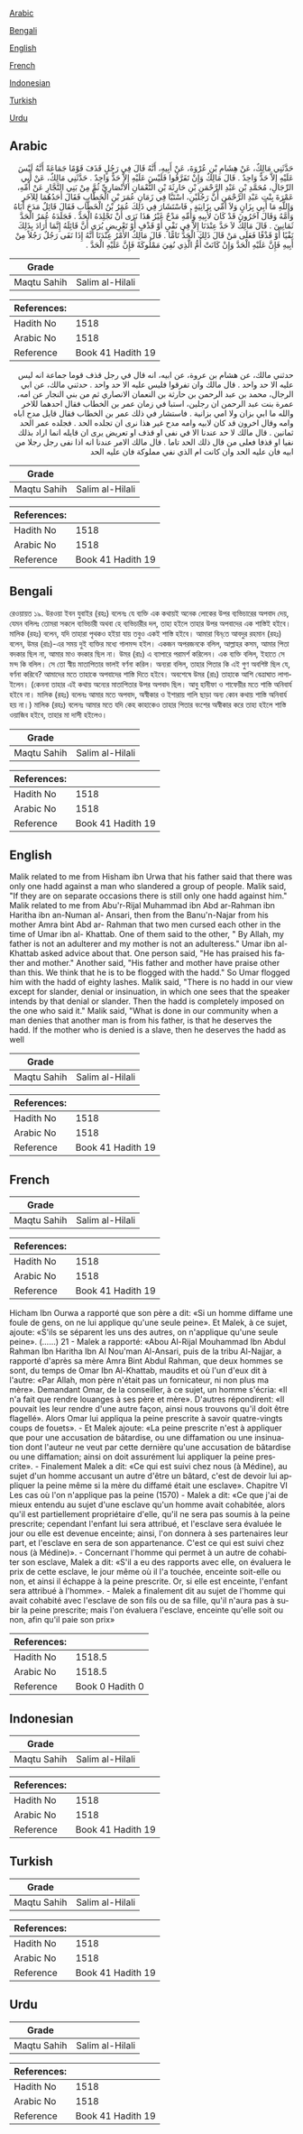 [Arabic](#arabic)

[Bengali](#bengali)

[English](#english)

[French](#french)

[Indonesian](#indonesian)

[Turkish](#turkish)

[Urdu](#urdu)

## Arabic


<div dir="rtl" lang="ar" style={{fontSize:'larger',backgroundColor:'#f8f9fa',padding:20}}>
حَدَّثَنِي مَالِكٌ، عَنْ هِشَامِ بْنِ عُرْوَةَ، عَنْ أَبِيهِ، أَنَّهُ قَالَ فِي رَجُلٍ قَذَفَ قَوْمًا جَمَاعَةً أَنَّهُ لَيْسَ عَلَيْهِ إِلاَّ حَدٌّ وَاحِدٌ ‏.‏ قَالَ مَالِكٌ وَإِنْ تَفَرَّقُوا فَلَيْسَ عَلَيْهِ إِلاَّ حَدٌّ وَاحِدٌ ‏.‏ حَدَّثَنِي مَالِكٌ، عَنْ أَبِي الرِّجَالِ، مُحَمَّدِ بْنِ عَبْدِ الرَّحْمَنِ بْنِ حَارِثَةَ بْنِ النُّعْمَانِ الأَنْصَارِيِّ ثُمَّ مِنْ بَنِي النَّجَّارِ عَنْ أُمِّهِ، عَمْرَةَ بِنْتِ عَبْدِ الرَّحْمَنِ أَنَّ رَجُلَيْنِ، اسْتَبَّا فِي زَمَانِ عُمَرَ بْنِ الْخَطَّابِ فَقَالَ أَحَدُهُمَا لِلآخَرِ وَاللَّهِ مَا أَبِي بِزَانٍ وَلاَ أُمِّي بِزَانِيَةٍ ‏.‏ فَاسْتَشَارَ فِي ذَلِكَ عُمَرُ بْنُ الْخَطَّابِ فَقَالَ قَائِلٌ مَدَحَ أَبَاهُ وَأُمَّهُ وَقَالَ آخَرُونَ قَدْ كَانَ لأَبِيهِ وَأُمِّهِ مَدْحٌ غَيْرُ هَذَا نَرَى أَنْ تَجْلِدَهُ الْحَدَّ ‏.‏ فَجَلَدَهُ عُمَرُ الْحَدَّ ثَمَانِينَ ‏.‏ قَالَ مَالِكٌ لاَ حَدَّ عِنْدَنَا إِلاَّ فِي نَفْىٍ أَوْ قَذْفٍ أَوْ تَعْرِيضٍ يُرَى أَنَّ قَائِلَهُ إِنَّمَا أَرَادَ بِذَلِكَ نَفْيًا أَوْ قَذْفًا فَعَلَى مَنْ قَالَ ذَلِكَ الْحَدُّ تَامًّا ‏.‏ قَالَ مَالِكٌ الأَمْرُ عِنْدَنَا أَنَّهُ إِذَا نَفَى رَجُلٌ رَجُلاً مِنْ أَبِيهِ فَإِنَّ عَلَيْهِ الْحَدَّ وَإِنْ كَانَتْ أُمُّ الَّذِي نُفِيَ مَمْلُوكَةً فَإِنَّ عَلَيْهِ الْحَدَّ ‏.‏
</div>
<div style={{backgroundColor:'#f8f9fa',padding:20, marginBottom: 10}}><table> <thead> <tr> <th>Grade</th> <th></th> </tr> </thead> <tbody> <tr><td>Maqtu Sahih</td><td>Salim al-Hilali</td></tr></tbody></table><table> <thead> <tr> <th>References:</th> <th></th> </tr> </thead> <tbody><tr><td>Hadith No</td><td>1518</td></tr><tr><td>Arabic No</td><td>1518</td></tr><tr><td>Reference</td><td>Book 41 Hadith 19</td></tr></tbody></table></div>


<div dir="rtl" lang="ar" style={{fontSize:'larger',backgroundColor:'#f8f9fa',padding:20}}>
حدثني مالك، عن هشام بن عروة، عن ابيه، انه قال في رجل قذف قوما جماعة انه ليس عليه الا حد واحد . قال مالك وان تفرقوا فليس عليه الا حد واحد . حدثني مالك، عن ابي الرجال، محمد بن عبد الرحمن بن حارثة بن النعمان الانصاري ثم من بني النجار عن امه، عمرة بنت عبد الرحمن ان رجلين، استبا في زمان عمر بن الخطاب فقال احدهما للاخر والله ما ابي بزان ولا امي بزانية . فاستشار في ذلك عمر بن الخطاب فقال قايل مدح اباه وامه وقال اخرون قد كان لابيه وامه مدح غير هذا نرى ان تجلده الحد . فجلده عمر الحد ثمانين . قال مالك لا حد عندنا الا في نفى او قذف او تعريض يرى ان قايله انما اراد بذلك نفيا او قذفا فعلى من قال ذلك الحد تاما . قال مالك الامر عندنا انه اذا نفى رجل رجلا من ابيه فان عليه الحد وان كانت ام الذي نفي مملوكة فان عليه الحد
</div>
<div style={{backgroundColor:'#f8f9fa',padding:20, marginBottom: 10}}><table> <thead> <tr> <th>Grade</th> <th></th> </tr> </thead> <tbody> <tr><td>Maqtu Sahih</td><td>Salim al-Hilali</td></tr></tbody></table><table> <thead> <tr> <th>References:</th> <th></th> </tr> </thead> <tbody><tr><td>Hadith No</td><td>1518</td></tr><tr><td>Arabic No</td><td>1518</td></tr><tr><td>Reference</td><td>Book 41 Hadith 19</td></tr></tbody></table></div>

## Bengali


<div dir="ltr" lang="bn" style={{fontSize:'larger',backgroundColor:'#f8f9fa',padding:20}}>
রেওয়ায়ত ১৯. উরওয়া ইবন যুবাইর (রহঃ) বলেনঃ যে ব্যক্তি এক কথায়ই অনেক লোকের উপর ব্যভিচারের অপবাদ দেয়, যেমন বলিলঃ তোমরা সকলে ব্যভিচারী অথবা হে ব্যভিচারীর দল, তাহা হইলে তাহার উপর অপবাদের এক শাস্তিই হইবে। মালিক (রহঃ) বলেন, যদি তাহারা পৃথকও হইয়া যায় তবুও একই শাস্তি হইবে। আমারা বিন্‌তে আবদুর রহমান (রহঃ) বলেন, উমর (রাঃ)-এর সময় দুই ব্যক্তির মধ্যে গালমন্দ হইল। একজন অপরজনকে বলিল, আল্লাহর কসম, আমার পিতা বদকার ছিল না, আমার মাও বদকার ছিল না। উমর (রাঃ) এ ব্যাপারে পরামর্শ করিলেন। এক ব্যক্তি বলিল, ইহাতে সে মন্দ কি বলিল। সে তো স্বীয় মাতাপিতার ভালই বর্ণনা করিল। অন্যরা বলিল, তাহার পিতার কি এই গুণ অবশিষ্ট ছিল যে, বর্ণনা করিবে? আমাদের মতে তাহাকে অপবাদের শাস্তি দিতে হইবে। অবশেষে উমর (রাঃ) তাহাকে আশি বেত্ৰাঘাত লাগাইলেন। (কেননা তাহার এই কথায় অন্যের মাতাপিতার উপর অপবাদ ছিল। আবু হানীফা ও শাফেয়ীর মতে শাস্তি অনিবার্য হইবে না। মালিক (রহঃ) বলেনঃ আমার মতে অপবাদ, অস্বীকার ও ইশারায় গালি ছাড়া অন্য কোন কথায় শাস্তি অনিবার্য হয় না।) মালিক (রহঃ) বলেনঃ আমার মতে যদি কেহ কাহাকেও তাহার পিতার বংশের অস্বীকার করে তাহা হইলে শাস্তি ওয়াজিব হইবে, তাহার মা দাসী হইলেও।
</div>
<div style={{backgroundColor:'#f8f9fa',padding:20, marginBottom: 10}}><table> <thead> <tr> <th>Grade</th> <th></th> </tr> </thead> <tbody> <tr><td>Maqtu Sahih</td><td>Salim al-Hilali</td></tr></tbody></table><table> <thead> <tr> <th>References:</th> <th></th> </tr> </thead> <tbody><tr><td>Hadith No</td><td>1518</td></tr><tr><td>Arabic No</td><td>1518</td></tr><tr><td>Reference</td><td>Book 41 Hadith 19</td></tr></tbody></table></div>

## English


<div dir="ltr" lang="en" style={{fontSize:'larger',backgroundColor:'#f8f9fa',padding:20}}>
Malik related to me from Hisham ibn Urwa that his father said that there was only one hadd against a man who slandered a group of people. Malik said, "If they are on separate occasions there is still only one hadd against him." Malik related to me from Abu'r-Rijal Muhammad ibn Abd ar-Rahman ibn Haritha ibn an-Numan al- Ansari, then from the Banu'n-Najar from his mother Amra bint Abd ar- Rahman that two men cursed each other in the time of Umar ibn al- Khattab. One of them said to the other, " By Allah, my father is not an adulterer and my mother is not an adulteress." Umar ibn al-Khattab asked advice about that. One person said, "He has praised his father and mother." Another said, "His father and mother have praise other than this. We think that he is to be flogged with the hadd." So Umar flogged him with the hadd of eighty lashes. Malik said, "There is no hadd in our view except for slander, denial or insinuation, in which one sees that the speaker intends by that denial or slander. Then the hadd is completely imposed on the one who said it." Malik said, "What is done in our community when a man denies that another man is from his father, is that he deserves the hadd. If the mother who is denied is a slave, then he deserves the hadd as well
</div>
<div style={{backgroundColor:'#f8f9fa',padding:20, marginBottom: 10}}><table> <thead> <tr> <th>Grade</th> <th></th> </tr> </thead> <tbody> <tr><td>Maqtu Sahih</td><td>Salim al-Hilali</td></tr></tbody></table><table> <thead> <tr> <th>References:</th> <th></th> </tr> </thead> <tbody><tr><td>Hadith No</td><td>1518</td></tr><tr><td>Arabic No</td><td>1518</td></tr><tr><td>Reference</td><td>Book 41 Hadith 19</td></tr></tbody></table></div>

## French


<div dir="ltr" lang="fr" style={{fontSize:'larger',backgroundColor:'#f8f9fa',padding:20}}>

</div>
<div style={{backgroundColor:'#f8f9fa',padding:20, marginBottom: 10}}><table> <thead> <tr> <th>Grade</th> <th></th> </tr> </thead> <tbody> <tr><td>Maqtu Sahih</td><td>Salim al-Hilali</td></tr></tbody></table><table> <thead> <tr> <th>References:</th> <th></th> </tr> </thead> <tbody><tr><td>Hadith No</td><td>1518</td></tr><tr><td>Arabic No</td><td>1518</td></tr><tr><td>Reference</td><td>Book 41 Hadith 19</td></tr></tbody></table></div>


<div dir="ltr" lang="fr" style={{fontSize:'larger',backgroundColor:'#f8f9fa',padding:20}}>
Hicham Ibn Ourwa a rapporté que son père a dit: «Si un homme diffame une foule de gens, on ne lui applique qu'une seule peine». Et Malek, à ce sujet, ajoute: «S'ils se séparent les uns des autres, on n'applique qu'une seule peine». (......) 21 - Malek a rapporté: «Abou Al-Rijal Mouhammad Ibn Abdul Rahman Ibn Haritha Ibn Al Nou'man Al-Ansari, puis de la tribu Al-Najjar, a rapporté d'après sa mère Amra Bint Abdul Rahman, que deux hommes se sont, du temps de Omar Ibn Al-Khattab, maudits et où l'un d'eux dit à l'autre: «Par Allah, mon père n'était pas un fornicateur, ni non plus ma mère». Demandant Omar, de la conseiller, à ce sujet, un homme s'écria: «Il n'a fait que rendre louanges à ses père et mère». D'autres répondirent: «Il pouvait les leur rendre d'une autre façon, ainsi nous trouvons qu'il doit être flagellé». Alors Omar lui appliqua la peine prescrite à savoir quatre-vingts coups de fouets». - Et Malek ajoute: «La peine prescrite n'est à appliquer que pour une accusation de bâtardise, ou une diffamation ou une insinuation dont l'auteur ne veut par cette dernière qu'une accusation de bâtardise ou une diffamation; ainsi on doit assurément lui appliquer la peine prescrite». - Finalement Malek a dit: «Ce qui est suivi chez nous (à Médine), au sujet d'un homme accusant un autre d'être un bâtard, c'est de devoir lui appliquer la peine même si la mère du diffamé était une esclave». Chapitre VI Les cas où l'on n'applique pas la peine (1570) - Malek a dit: «Ce que j'ai de mieux entendu au sujet d'une esclave qu'un homme avait cohabitée, alors qu'il est partiellement propriétaire d'elle, qu'il ne sera pas soumis à la peine prescrite; cependant l'enfant lui sera attribué, et l'esclave sera évaluée le jour ou elle est devenue enceinte; ainsi, l'on donnera à ses partenaires leur part, et l'esclave en sera de son appartenance. C'est ce qui est suivi chez nous (à Médine)». - Concernant l'homme qui permet à un autre de cohabiter son esclave, Malek a dit: «S'il a eu des rapports avec elle, on évaluera le prix de cette esclave, le jour même où il l'a touchée, enceinte soit-elle ou non, et ainsi il échappe à la peine prescrite. Or, si elle est enceinte, l'enfant sera attribué à l'homme». - Malek a finalement dit au sujet de l'homme qui avait cohabité avec l'esclave de son fils ou de sa fille, qu'il n'aura pas à subir la peine prescrite; mais l'on évaluera l'esclave, enceinte qu'elle soit ou non, afin qu'il paie son prix»
</div>
<div style={{backgroundColor:'#f8f9fa',padding:20, marginBottom: 10}}><table> <thead> <tr> <th>References:</th> <th></th> </tr> </thead> <tbody><tr><td>Hadith No</td><td>1518.5</td></tr><tr><td>Arabic No</td><td>1518.5</td></tr><tr><td>Reference</td><td>Book 0 Hadith 0</td></tr></tbody></table></div>

## Indonesian


<div dir="ltr" lang="id" style={{fontSize:'larger',backgroundColor:'#f8f9fa',padding:20}}>

</div>
<div style={{backgroundColor:'#f8f9fa',padding:20, marginBottom: 10}}><table> <thead> <tr> <th>Grade</th> <th></th> </tr> </thead> <tbody> <tr><td>Maqtu Sahih</td><td>Salim al-Hilali</td></tr></tbody></table><table> <thead> <tr> <th>References:</th> <th></th> </tr> </thead> <tbody><tr><td>Hadith No</td><td>1518</td></tr><tr><td>Arabic No</td><td>1518</td></tr><tr><td>Reference</td><td>Book 41 Hadith 19</td></tr></tbody></table></div>

## Turkish


<div dir="ltr" lang="tr" style={{fontSize:'larger',backgroundColor:'#f8f9fa',padding:20}}>

</div>
<div style={{backgroundColor:'#f8f9fa',padding:20, marginBottom: 10}}><table> <thead> <tr> <th>Grade</th> <th></th> </tr> </thead> <tbody> <tr><td>Maqtu Sahih</td><td>Salim al-Hilali</td></tr></tbody></table><table> <thead> <tr> <th>References:</th> <th></th> </tr> </thead> <tbody><tr><td>Hadith No</td><td>1518</td></tr><tr><td>Arabic No</td><td>1518</td></tr><tr><td>Reference</td><td>Book 41 Hadith 19</td></tr></tbody></table></div>

## Urdu


<div dir="rtl" lang="ur" style={{fontSize:'larger',backgroundColor:'#f8f9fa',padding:20}}>

</div>
<div style={{backgroundColor:'#f8f9fa',padding:20, marginBottom: 10}}><table> <thead> <tr> <th>Grade</th> <th></th> </tr> </thead> <tbody> <tr><td>Maqtu Sahih</td><td>Salim al-Hilali</td></tr></tbody></table><table> <thead> <tr> <th>References:</th> <th></th> </tr> </thead> <tbody><tr><td>Hadith No</td><td>1518</td></tr><tr><td>Arabic No</td><td>1518</td></tr><tr><td>Reference</td><td>Book 41 Hadith 19</td></tr></tbody></table></div>